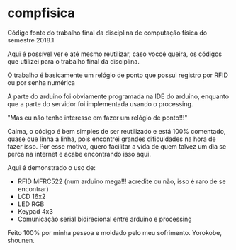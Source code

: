 # compfisica
Código fonte do trabalho final da disciplina de computação física do semestre 2018.1

Aqui é possível ver e até mesmo reutilizar, caso voccê queira, os códigos que utilizei para o trabalho final da disciplina.

O trabalho é basicamente um relógio de ponto que possui registro por RFID ou por senha numérica

A parte do arduino foi obviamente programada na IDE do arduino, enquanto que a parte do servidor foi implementada usando o processing.

"Mas eu não tenho interesse em fazer um relógio de ponto!!!"

Calma, o código é bem simples de ser reutilizado e está 100% comentado, quase que linha a linha, pois encontrei grandes dificuldades na hora de fazer isso. Por esse motivo, quero facilitar a vida de quem talvez um dia se perca na internet e acabe encontrando isso aqui.

Aqui é demonstrado o uso de:

 - RFID MFRC522 (num arduino mega!!! acredite ou não, isso é raro de se encontrar)
 - LCD 16x2
 - LED RGB
 - Keypad 4x3
 - Comunicação serial bidirecional entre arduino e processing

Feito 100% por minha pessoa e moldado pelo meu sofrimento. Yorokobe, shounen.
